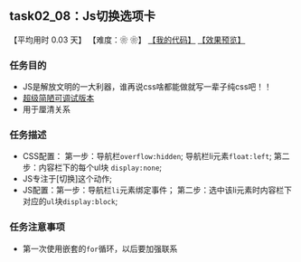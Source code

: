 ## task02_08：Js切换选项卡

【平均用时 0.03 天】
【难度：❀ ❀】
[【我的代码】](https://github.com/wangsiyuan233/MyDemo/blob/master/task02/08/task02_08.html)
[【效果预览】](https://wangsiyuan233.cn/MyDemo/task02/08/task02_08.html)

### 任务目的
- JS是解放文明的一大利器，谁再说css啥都能做就写一辈子纯css吧！！
- [超级简陋可调试版本](http://js.jirengu.com/bimawuyaku/1/edit?html,css,js,output)
- 用于厘清关系

### 任务描述
- CSS配置： 第一步：导航栏`overflow:hidden`; 导航栏li元素`float:left`; 第二步：内容栏下的每个ul块 `display:none`;
- JS专注于[切换]这个动作;
- JS配置：第一步：导航栏`li`元素绑定事件； 第二步：选中该li元素时内容栏下对应的`ul`块`display:block`;

### 任务注意事项
- 第一次使用嵌套的`for`循环，以后要加强联系










